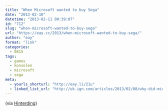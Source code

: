 ```yaml
---
title: "When Microsoft wanted to buy Sega"
date: "2013-02-10"
datetime: "2013-02-11 00:39:07"
id: "712"
slug: "when-microsoft-wanted-to-buy-sega"
url: "https://eay.cc/2013/when-microsoft-wanted-to-buy-sega/"
author: "eay"
format: "link"
categories:
  - 0815
tags:
  - games
  - konsolen
  - microsoft
  - sega
meta:
  - yourls_shorturl: "http://eay.li/21u"
  - linked_list_url: "http://uk.ign.com/articles/2013/02/08/why-did-microsofts-acquisition-of-sega-fall-through"
---
```


(via [Hinterding](http://hinterding.tumblr.com/))
